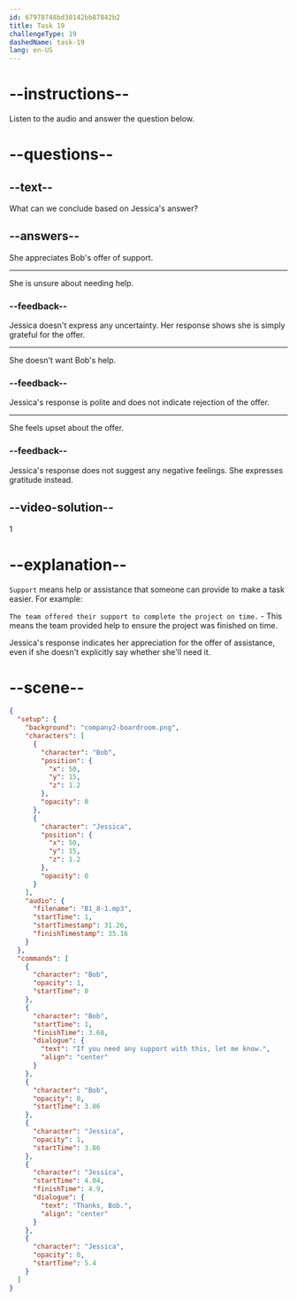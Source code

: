 ```yaml
---
id: 67978748bd30142bb87842b2
title: Task 19
challengeType: 19
dashedName: task-19
lang: en-US
---
```


<!-- (Audio) Bob: If you need any support with this, let me know. Jessica: Thanks, Bob. -->

# --instructions--

Listen to the audio and answer the question below.

# --questions--

## --text--

What can we conclude based on Jessica's answer?

## --answers--

She appreciates Bob's offer of support.

---

She is unsure about needing help.

### --feedback--

Jessica doesn't express any uncertainty. Her response shows she is simply grateful for the offer.

---

She doesn't want Bob's help.

### --feedback--

Jessica's response is polite and does not indicate rejection of the offer.

---

She feels upset about the offer.

### --feedback--

Jessica's response does not suggest any negative feelings. She expresses gratitude instead.

## --video-solution--

1

# --explanation--

`Support` means help or assistance that someone can provide to make a task easier. For example:

`The team offered their support to complete the project on time.` - This means the team provided help to ensure the project was finished on time.

Jessica's response indicates her appreciation for the offer of assistance, even if she doesn't explicitly say whether she'll need it.

# --scene--

```json
{
  "setup": {
    "background": "company2-boardroom.png",
    "characters": [
      {
        "character": "Bob",
        "position": {
          "x": 50,
          "y": 15,
          "z": 1.2
        },
        "opacity": 0
      },
      {
        "character": "Jessica",
        "position": {
          "x": 50,
          "y": 15,
          "z": 1.2
        },
        "opacity": 0
      }
    ],
    "audio": {
      "filename": "B1_8-1.mp3",
      "startTime": 1,
      "startTimestamp": 31.26,
      "finishTimestamp": 35.16
    }
  },
  "commands": [
    {
      "character": "Bob",
      "opacity": 1,
      "startTime": 0
    },
    {
      "character": "Bob",
      "startTime": 1,
      "finishTime": 3.68,
      "dialogue": {
        "text": "If you need any support with this, let me know.",
        "align": "center"
      }
    },
    {
      "character": "Bob",
      "opacity": 0,
      "startTime": 3.86
    },
    {
      "character": "Jessica",
      "opacity": 1,
      "startTime": 3.86
    },
    {
      "character": "Jessica",
      "startTime": 4.04,
      "finishTime": 4.9,
      "dialogue": {
        "text": "Thanks, Bob.",
        "align": "center"
      }
    },
    {
      "character": "Jessica",
      "opacity": 0,
      "startTime": 5.4
    }
  ]
}
```

